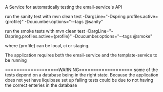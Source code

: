 A Service for automatically testing the email-service's API

run the sanity test with
mvn clean test -DargLine="-Dspring.profiles.active={profile}" -Dcucumber.options="--tags @sanity"

run the smoke tests with
mvn clean test -DargLine="-Dspring.profiles.active={profile}" -Dcucumber.options="--tags @smoke"

where {profile} can be local, ci or staging.

The application requires both the email-service and the template-service to be running

===================WARNING===================
some of the tests depend on a database being in the right state. Because the application does not yet have liquibase set up failing tests could be due to not having the correct enteries in the database 